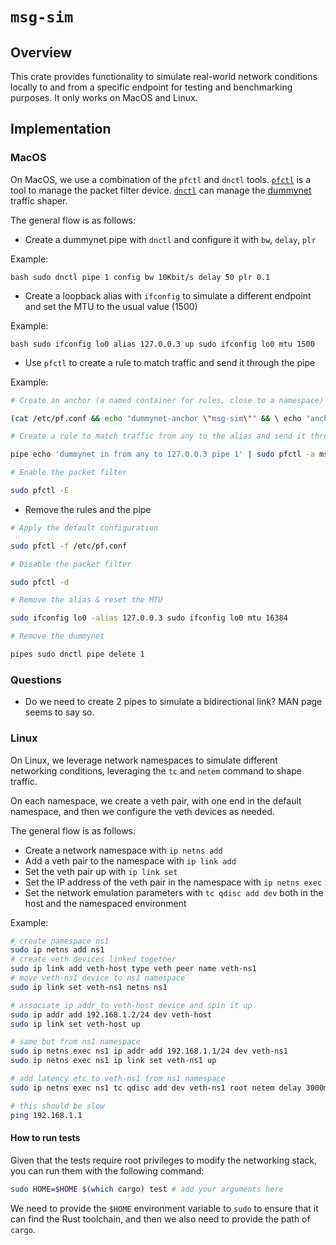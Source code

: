 # `msg-sim`

## Overview

This crate provides functionality to simulate real-world network conditions
locally to and from a specific endpoint for testing and benchmarking purposes.
It only works on MacOS and Linux.

## Implementation

### MacOS

On MacOS, we use a combination of the `pfctl` and `dnctl` tools.
[`pfctl`](https://man.freebsd.org/cgi/man.cgi?query=pfctl&apropos=0&sektion=8&manpath=FreeBSD+14.0-RELEASE+and+Ports&arch=default&format=html)
is a tool to manage the packet filter device.
[`dnctl`](https://man.freebsd.org/cgi/man.cgi?query=dnctl&sektion=8&format=html)
can manage the
[dummynet](http://info.iet.unipi.it/~luigi/papers/20100304-ccr.pdf) traffic
shaper.

The general flow is as follows:

- Create a dummynet pipe with `dnctl` and configure it with `bw`, `delay`,
  `plr`

Example:

`bash sudo dnctl pipe 1 config bw 10Kbit/s delay 50 plr 0.1 `

- Create a loopback alias with `ifconfig` to simulate a different endpoint and
  set the MTU to the usual value (1500)

Example:

`bash sudo ifconfig lo0 alias 127.0.0.3 up sudo ifconfig lo0 mtu 1500 `

- Use `pfctl` to create a rule to match traffic and send it through the pipe

Example:

```bash
# Create an anchor (a named container for rules, close to a namespace)

(cat /etc/pf.conf && echo "dummynet-anchor \"msg-sim\"" && \ echo "anchor \"msg-sim\"") | sudo pfctl -f -

# Create a rule to match traffic from any to the alias and send it through the

pipe echo 'dummynet in from any to 127.0.0.3 pipe 1' | sudo pfctl -a msg-sim -f

# Enable the packet filter

sudo pfctl -E
```

- Remove the rules and the pipe

```bash
# Apply the default configuration

sudo pfctl -f /etc/pf.conf

# Disable the packet filter

sudo pfctl -d

# Remove the alias & reset the MTU

sudo ifconfig lo0 -alias 127.0.0.3 sudo ifconfig lo0 mtu 16384

# Remove the dummynet

pipes sudo dnctl pipe delete 1
```

### Questions

- Do we need to create 2 pipes to simulate a bidirectional link? MAN page seems
  to say so.

### Linux

On Linux, we leverage network namespaces to simulate different networking
conditions, leveraging the `tc` and `netem` command to shape traffic.

On each namespace, we create a veth pair, with one end in the default namespace,
and then we configure the veth devices as needed.

The general flow is as follows:

- Create a network namespace with `ip netns add`
- Add a veth pair to the namespace with `ip link add`
- Set the veth pair up with `ip link set`
- Set the IP address of the veth pair in the namespace with `ip netns exec`
- Set the network emulation parameters with `tc qdisc add dev` both in the host and
  the namespaced environment

Example:

```bash
# create namespace ns1
sudo ip netns add ns1
# create veth devices linked together
sudo ip link add veth-host type veth peer name veth-ns1
# move veth-ns1 device to ns1 namespace
sudo ip link set veth-ns1 netns ns1

# associate ip addr to veth-host device and spin it up
sudo ip addr add 192.168.1.2/24 dev veth-host
sudo ip link set veth-host up

# same but from ns1 namespace
sudo ip netns exec ns1 ip addr add 192.168.1.1/24 dev veth-ns1
sudo ip netns exec ns1 ip link set veth-ns1 up

# add latency etc to veth-ns1 from ns1 namespace
sudo ip netns exec ns1 tc qdisc add dev veth-ns1 root netem delay 3000ms loss 50%

# this should be slow
ping 192.168.1.1
```

#### How to run tests

Given that the tests require root privileges to modify the networking stack,
you can run them with the following command:

```bash
sudo HOME=$HOME $(which cargo) test # add your arguments here
```

We need to provide the `$HOME` environment variable to `sudo` to ensure that
it can find the Rust toolchain, and then we also need to provide the path of `cargo`.
